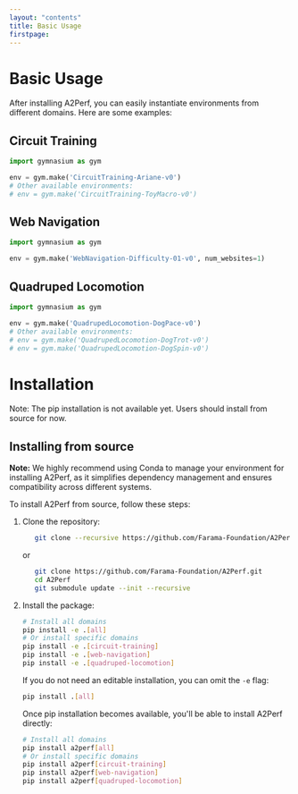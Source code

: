 ```yaml
---
layout: "contents"
title: Basic Usage
firstpage:
---
```


# Basic Usage

After installing A2Perf, you can easily instantiate environments from different
domains. Here are some examples:

## Circuit Training

```python
import gymnasium as gym

env = gym.make('CircuitTraining-Ariane-v0')
# Other available environments:
# env = gym.make('CircuitTraining-ToyMacro-v0')
```

## Web Navigation

```python
import gymnasium as gym

env = gym.make('WebNavigation-Difficulty-01-v0', num_websites=1)
```

## Quadruped Locomotion

```python
import gymnasium as gym

env = gym.make('QuadrupedLocomotion-DogPace-v0')
# Other available environments:
# env = gym.make('QuadrupedLocomotion-DogTrot-v0')
# env = gym.make('QuadrupedLocomotion-DogSpin-v0')
```

# Installation

Note: The pip installation is not available yet. Users should install from
source for now.

## Installing from source

**Note:** We highly recommend using Conda to manage your environment for
installing A2Perf, as it simplifies dependency management and ensures
compatibility across different systems.

To install A2Perf from source, follow these steps:

1. Clone the repository:

    ```bash
       git clone --recursive https://github.com/Farama-Foundation/A2Perf.git
      ```

   or

    ```bash
       git clone https://github.com/Farama-Foundation/A2Perf.git
       cd A2Perf
       git submodule update --init --recursive
    ```

2. Install the package:

    ```bash
    # Install all domains
    pip install -e .[all]
    # Or install specific domains
    pip install -e .[circuit-training]
    pip install -e .[web-navigation]
    pip install -e .[quadruped-locomotion]
    ```

   If you do not need an editable installation, you can omit the `-e` flag:

    ```bash
    pip install .[all]
    ```

   Once pip installation becomes available, you'll be able to install A2Perf
   directly:

    ```bash
    # Install all domains
    pip install a2perf[all]
    # Or install specific domains
    pip install a2perf[circuit-training]
    pip install a2perf[web-navigation]
    pip install a2perf[quadruped-locomotion]
    ```
